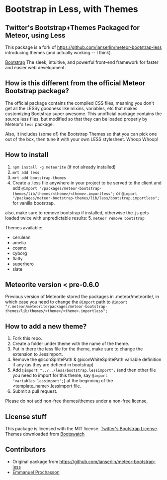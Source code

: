 # Bootstrap in Less, with Themes
## Twitter's Bootstrap+Themes Packaged for Meteor, using Less

This package is a fork of https://github.com/ianserlin/meteor-bootstrap-less introducing themes (and actually working -- I think).

[Bootstrap](http://twitter.github.com/bootstrap) The sleek, intuitive, and powerful front-end framework for faster and easier web development.

## How is this different from the official Meteor Bootstrap package?

The official package contains the compiled CSS files, meaning you don't get all the LESSy goodness like mixins, variables, etc that makes customizing Bootstrap super awesome. This unofficial package contains the source less files, but modified so that they can be loaded properly by Meteor's `less` package.

Also, it includes (some of) the Bootstrap Themes so that you can pick one out of the box, then tune it with your own LESS stylesheet. Whoop Whoop!


## How to install 

1. `npm install -g meteorite` (if not already installed)
2. `mrt add less`
3. `mrt add bootstrap-themes`
4. Create a .less file anywhere in your project to be served to the client and add `@import "/packages/meteor-bootstrap-themes/lib/themes/<theme>/<theme>.importless";` or `@import "/packages/meteor-bootstrap-themes/lib/less/bootstrap.importless";` for vanilla bootstrap.

also, make sure to remove bootstrap if installed, otherwise the .js gets loaded twice with unpredictable results:
5. `meteor remove bootstrap`

Themes available:
- cerulean
- amelia
- cosmo
- cyborg
- flatly
- superhero
- slate


## Meteorite version < pre-0.6.0

Previous version of Meteorite stored the packages in .meteor/meteorite/, in which case you need to change the `@import` path to `@import "/.meteor/meteorite/packages/meteor-bootstrap-themes/lib/themes/<theme>/<theme>.importless";`




## How to add a new theme?

1. Fork this repo.
2. Create a folder under theme with the name of the theme.
3. Put in there the less file for the theme, make sure to change the extension to .lessimport.
4. Remove the @iconSpritePath & @iconWhiteSpritePath variable definition if any (as they are defiend in bootstrap)
5. Add `@import "../../less/bootstrap.lessimport";` (and then other file you need to import for this theme, say `@import "variables.lessimport";`) at the beginning of the <template_name>.lessimport file.
6. Submit a pull request.

Please do not add non-free themes/themes under a non-free license.

## License stuff

This package is licensed with the MIT license. [Twitter's Bootstrap License](https://github.com/twitter/bootstrap). Themes downloaded from [Bootswatch](http://bootswatch.com/)

## Contributors
- Original package from https://github.com/ianserlin/meteor-bootstrap-less
- [Emmanuel Prochasson](https://github.com/eprochasson/)